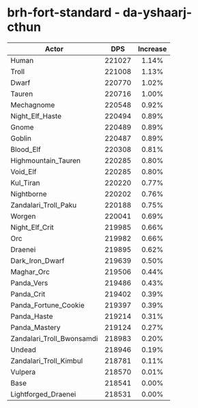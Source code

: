 # brh-fort-standard - da-yshaarj-cthun
| Actor | DPS | Increase |
|---|:---:|:---:|
|Human|221027|1.14%|
|Troll|221008|1.13%|
|Dwarf|220770|1.02%|
|Tauren|220716|1.00%|
|Mechagnome|220548|0.92%|
|Night_Elf_Haste|220494|0.89%|
|Gnome|220489|0.89%|
|Goblin|220487|0.89%|
|Blood_Elf|220308|0.81%|
|Highmountain_Tauren|220285|0.80%|
|Void_Elf|220285|0.80%|
|Kul_Tiran|220220|0.77%|
|Nightborne|220202|0.76%|
|Zandalari_Troll_Paku|220188|0.75%|
|Worgen|220041|0.69%|
|Night_Elf_Crit|219985|0.66%|
|Orc|219982|0.66%|
|Draenei|219895|0.62%|
|Dark_Iron_Dwarf|219639|0.50%|
|Maghar_Orc|219506|0.44%|
|Panda_Vers|219486|0.43%|
|Panda_Crit|219402|0.39%|
|Panda_Fortune_Cookie|219397|0.39%|
|Panda_Haste|219214|0.31%|
|Panda_Mastery|219124|0.27%|
|Zandalari_Troll_Bwonsamdi|218983|0.20%|
|Undead|218946|0.19%|
|Zandalari_Troll_Kimbul|218781|0.11%|
|Vulpera|218570|0.01%|
|Base|218541|0.00%|
|Lightforged_Draenei|218531|0.00%|
